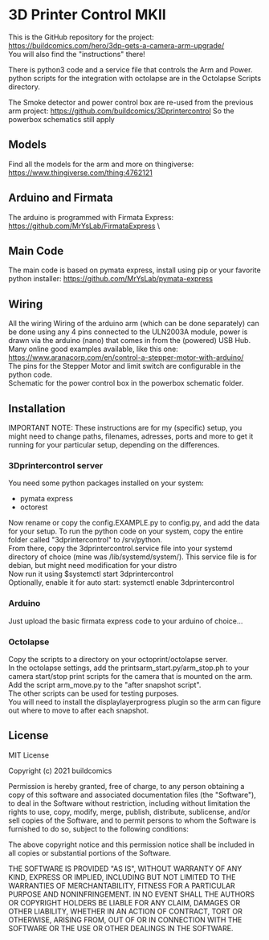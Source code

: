 # 3D Printer Control MKII
This is the GitHub repository for the project: https://buildcomics.com/hero/3dp-gets-a-camera-arm-upgrade/ \
You will also find the "instructions"  there!

There is python3 code and a service file that controls the Arm and Power.\
python scripts for the integration with octolapse are in the Octolapse Scripts directory.

The Smoke detector and power control box are re-used from the previous arm project: https://github.com/buildcomics/3Dprintercontrol
So the powerbox schematics still apply

## Models
Find all the models for the arm and more on thingiverse: https://www.thingiverse.com/thing:4762121

## Arduino and Firmata
The arduino is programmed with Firmata Express: https://github.com/MrYsLab/FirmataExpress \


## Main Code
The main code is based on pymata express, install using pip or your favorite python installer: https://github.com/MrYsLab/pymata-express

## Wiring
All the wiring
Wiring of the arduino arm (which can be done separately) can be done using any 4 pins connected to the ULN2003A module, power is drawn via the arduino (nano) that comes in from the (powered) USB Hub. Many online good examples available, like this one: https://www.aranacorp.com/en/control-a-stepper-motor-with-arduino/ \
The pins for the Stepper Motor and limit switch are configurable in the python code.\
Schematic for the power control box in the powerbox schematic folder.

## Installation
IMPORTANT NOTE: These instructions are for my (specific) setup, you might need to change paths, filenames, adresses, ports and more to get it running for your particular setup, depending on the differences.
### 3Dprintercontrol server
You need some python packages installed on your system:
- pymata express
- octorest

Now rename or copy the config.EXAMPLE.py to config.py, and add the data for your setup.
To run the python code on your system, copy the entire folder called "3dprintercontrol"  to /srv/python.\
From there, copy the 3dprintercontrol.service file into your systemd directory of choice (mine was /lib/systemd/system/). This service file is for debian, but might need modification for your distro\
Now run it using $systemctl start 3dprintercontrol\
Optionally, enable it for auto start: systemctl enable 3dprintercontrol

### Arduino
Just upload the basic firmata express code to your arduino of choice...

### Octolapse
Copy the scripts to a directory on your octoprint/octolapse server. \
In the octolapse settings, add the printsarm_start.py/arm_stop.ph to your camera start/stop print scripts for the camera that is mounted on the arm.\
Add the script arm_move.py to the "after snapshot script".\
The other scripts can be used for testing purposes. \
You will need to install the displaylayerprogress plugin so the arm can figure out where to move to after each snapshot.

## License
MIT License

Copyright (c) 2021 buildcomics

Permission is hereby granted, free of charge, to any person obtaining a copy
of this software and associated documentation files (the "Software"), to deal
in the Software without restriction, including without limitation the rights
to use, copy, modify, merge, publish, distribute, sublicense, and/or sell
copies of the Software, and to permit persons to whom the Software is
furnished to do so, subject to the following conditions:

The above copyright notice and this permission notice shall be included in all
copies or substantial portions of the Software.

THE SOFTWARE IS PROVIDED "AS IS", WITHOUT WARRANTY OF ANY KIND, EXPRESS OR
IMPLIED, INCLUDING BUT NOT LIMITED TO THE WARRANTIES OF MERCHANTABILITY,
FITNESS FOR A PARTICULAR PURPOSE AND NONINFRINGEMENT. IN NO EVENT SHALL THE
AUTHORS OR COPYRIGHT HOLDERS BE LIABLE FOR ANY CLAIM, DAMAGES OR OTHER
LIABILITY, WHETHER IN AN ACTION OF CONTRACT, TORT OR OTHERWISE, ARISING FROM,
OUT OF OR IN CONNECTION WITH THE SOFTWARE OR THE USE OR OTHER DEALINGS IN THE
SOFTWARE.

